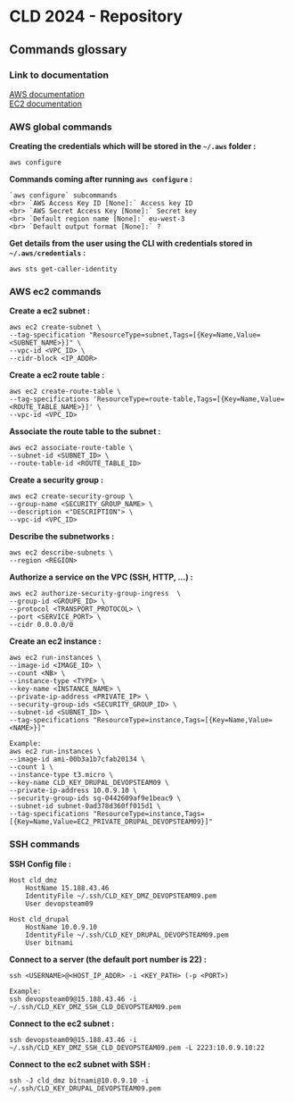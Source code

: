 # CLD 2024 - Repository

## Commands glossary

### Link to documentation
[AWS documentation](https://awscli.amazonaws.com/v2/documentation/api/latest/reference/index.html)   
[EC2 documentation](https://awscli.amazonaws.com/v2/documentation/api/latest/reference/ec2/index.html#cli-aws-ec2)

### AWS global commands

**Creating the credentials which will be stored in the `~/.aws` folder :**
```shell
aws configure
```

**Commands coming after running `aws configure` :**
```shell
`aws configure` subcommands
<br> `AWS Access Key ID [None]:` Access key ID
<br> `AWS Secret Access Key [None]:` Secret key
<br> `Default region name [None]:` eu-west-3
<br> `Default output format [None]:` ? 
```

**Get details from the user using the CLI with credentials stored in `~/.aws/credentials` :**
```shell
aws sts get-caller-identity
```


### AWS ec2 commands

**Create a ec2 subnet :**
```shell
aws ec2 create-subnet \
--tag-specification "ResourceType=subnet,Tags=[{Key=Name,Value=<SUBNET_NAME>}]" \
--vpc-id <VPC_ID> \
--cidr-block <IP_ADDR> 
```

**Create a ec2 route table :**
```shell
aws ec2 create-route-table \
--tag-specifications 'ResourceType=route-table,Tags=[{Key=Name,Value=<ROUTE_TABLE_NAME>}]' \
--vpc-id <VPC_ID>
```

**Associate the route table to the subnet :**
```shell
aws ec2 associate-route-table \
--subnet-id <SUBNET_ID> \
--route-table-id <ROUTE_TABLE_ID>
```

**Create a security group :**
```shell
aws ec2 create-security-group \
--group-name <SECURITY_GROUP_NAME> \
--description <"DESCRIPTION"> \
--vpc-id <VPC_ID>
```

**Describe the subnetworks :**
```shell
aws ec2 describe-subnets \
--region <REGION>
```

**Authorize a service on the VPC (SSH, HTTP, ...) :**
```shell
aws ec2 authorize-security-group-ingress  \
--group-id <GROUPE_ID> \
--protocol <TRANSPORT_PROTOCOL> \
--port <SERVICE_PORT> \
--cidr 0.0.0.0/0
```

**Create an ec2 instance :**
```shell
aws ec2 run-instances \
--image-id <IMAGE_ID> \
--count <NB> \
--instance-type <TYPE> \
--key-name <INSTANCE_NAME> \
--private-ip-address <PRIVATE_IP> \
--security-group-ids <SECURITY_GROUP_ID> \
--subnet-id <SUBNET_ID> \
--tag-specifications "ResourceType=instance,Tags=[{Key=Name,Value=<NAME>}]"

Example:
aws ec2 run-instances \
--image-id ami-00b3a1b7cfab20134 \
--count 1 \
--instance-type t3.micro \
--key-name CLD_KEY_DRUPAL_DEVOPSTEAM09 \
--private-ip-address 10.0.9.10 \
--security-group-ids sg-0442609af9e1beac9 \
--subnet-id subnet-0ad378d360ff015d1 \
--tag-specifications "ResourceType=instance,Tags=[{Key=Name,Value=EC2_PRIVATE_DRUPAL_DEVOPSTEAM09}]"
```

### SSH commands

**SSH Config file :**
```shell
Host cld_dmz
    HostName 15.188.43.46
    IdentityFile ~/.ssh/CLD_KEY_DMZ_DEVOPSTEAM09.pem
    User devopsteam09

Host cld_drupal
    HostName 10.0.9.10
    IdentityFile ~/.ssh/CLD_KEY_DRUPAL_DEVOPSTEAM09.pem
    User bitnami
```

**Connect to a server (the default port number is 22) :**
```shell
ssh <USERNAME>@<HOST_IP_ADDR> -i <KEY_PATH> (-p <PORT>)

Example:
ssh devopsteam09@15.188.43.46 -i ~/.ssh/CLD_KEY_DMZ_SSH_CLD_DEVOPSTEAM09.pem
```
**Connect to the ec2 subnet :**
```shell
ssh devopsteam09@15.188.43.46 -i ~/.ssh/CLD_KEY_DMZ_SSH_CLD_DEVOPSTEAM09.pem -L 2223:10.0.9.10:22
```

**Connect to the ec2 subnet with SSH :**
```shell
ssh -J cld_dmz bitnami@10.0.9.10 -i ~/.ssh/CLD_KEY_DRUPAL_DEVOPSTEAM09.pem
```


